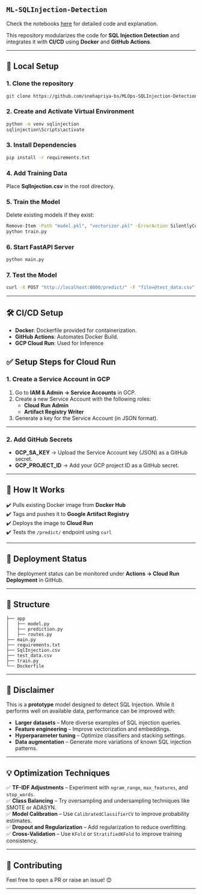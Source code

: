 ## `ML-SQLInjection-Detection`  
Check the notebooks [here](https://github.com/snehapriya-bs/ML-SQLInjection-Detection) for detailed code and explanation.

This repository modularizes the code for **SQL Injection Detection** and integrates it with **CI/CD** using **Docker** and **GitHub Actions**.

---

## 🚀 **Local Setup**  

### **1. Clone the repository**  
```bash
git clone https://github.com/snehapriya-bs/MLOps-SQLInjection-Detection.git
```

### **2. Create and Activate Virtual Environment**  
```bash
python -m venv sqlinjection
sqlinjection\Scripts\activate
```

### **3. Install Dependencies**  
```bash
pip install -r requirements.txt
```

### **4. Add Training Data**  
Place **SqlInjection.csv** in the root directory.  

### **5. Train the Model**  
Delete existing models if they exist:  
```bash
Remove-Item -Path "model.pkl", "vectorizer.pkl" -ErrorAction SilentlyContinue
python train.py
```

### **6. Start FastAPI Server**  
```bash
python main.py
```

### **7. Test the Model**  
```bash
curl -X POST "http://localhost:8000/predict/" -F "file=@test_data.csv"
```

---

## 🛠️ **CI/CD Setup**  
- **Docker**: Dockerfile provided for containerization.  
- **GitHub Actions**: Automates Docker Build.
- **GCP Cloud Run**: Used for Inference
  
## ✅ **Setup Steps for Cloud Run**  

### **1. Create a Service Account in GCP**  
1. Go to **IAM & Admin → Service Accounts** in GCP.  
2. Create a new Service Account with the following roles:  
   - **Cloud Run Admin**  
   - **Artifact Registry Writer**  
3. Generate a key for the Service Account (in JSON format).  

---

### **2. Add GitHub Secrets**  
- **GCP_SA_KEY** → Upload the Service Account key (JSON) as a GitHub secret.  
- **GCP_PROJECT_ID** → Add your GCP project ID as a GitHub secret.  

---

## 🚀 **How It Works**  
✔️ Pulls existing Docker image from **Docker Hub**  
✔️ Tags and pushes it to **Google Artifact Registry**  
✔️ Deploys the image to **Cloud Run**  
✔️ Tests the `/predict/` endpoint using `curl`  

---

## 🌟 **Deployment Status**  
The deployment status can be monitored under **Actions → Cloud Run Deployment** in GitHub.  

---

## 📂 **Structure**  
```
├── app
│   ├── model.py
│   ├── prediction.py
│   ├── routes.py
├── main.py
├── requirements.txt
├── SqlInjection.csv
├── test_data.csv
├── train.py
└── Dockerfile
```

---

## 🚨 **Disclaimer**  
This is a **prototype** model designed to detect SQL Injection. While it performs well on available data, performance can be improved with:  
- **Larger datasets** – More diverse examples of SQL injection queries.  
- **Feature engineering** – Improve vectorization and embeddings.  
- **Hyperparameter tuning** – Optimize classifiers and stacking settings.  
- **Data augmentation** – Generate more variations of known SQL injection patterns.  

---

## 💡 **Optimization Techniques**  
✅ **TF-IDF Adjustments** – Experiment with `ngram_range`, `max_features`, and `stop_words`.  
✅ **Class Balancing** – Try oversampling and undersampling techniques like SMOTE or ADASYN.  
✅ **Model Calibration** – Use `CalibratedClassifierCV` to improve probability estimates.  
✅ **Dropout and Regularization** – Add regularization to reduce overfitting.  
✅ **Cross-Validation** – Use `KFold` or `StratifiedKFold` to improve training consistency.  

---

## 🤝 **Contributing**  
Feel free to open a PR or raise an issue! 😊  

---
